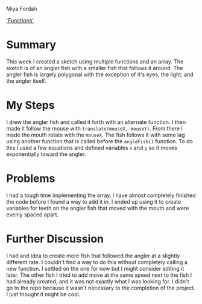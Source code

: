 Miya Fordah

['Functions'](https://mafordah.github.io/120-work/hw-10/)

# Summary

This week I created a sketch using multiple functions and an array. The sketch is of an angler fish with a smaller fish that follows it around. The angler fish is largely polygonal with the exception of it's eyes, the light, and the angler itself.

# My Steps

I drew the angler fish and called it forth with an alternate function. I then made it follow the mouse with `translate(mouseX, mouseY)`. From there I made the mouth rotate with the `mouseX`. The fish follows it with some lag using another function that
is called before the `angleFish()` function. To do this I used a few equations and defined variables `x` and `y` so it moves exponentially toward the angler.

# Problems

I had a tough time implementing the array. I have almost completely finished the code before I found a way to add it in. I ended up using it to create variables for teeth on the angler fish that moved with the mouth and were evenly spaced apart.

# Further Discussion

I had and idea to create more fish that followed the angler at a slightly different rate. I couldn't find a way to do this without completely calling a new function. I settled on the one for now but I might consider editing it later. The other fish I tried to add move at the same speed next to the fish I had already created, and it was not exactly what I was looking for. I didn't go to the repo because it wasn't necessary to the completion of the project. I just thought it might be cool.
